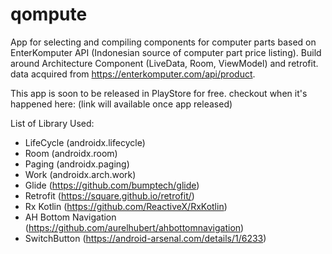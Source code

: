 # qompute
App for selecting and compiling components for computer parts based on EnterKomputer API (Indonesian source of computer part price listing). Build around Architecture Component (LiveData, Room, ViewModel) and retrofit. data acquired from https://enterkomputer.com/api/product.

This app is soon to be released in PlayStore for free. checkout when it's happened here:
(link will available once app released)

List of Library Used:
- LifeCycle (androidx.lifecycle)
- Room (androidx.room)
- Paging (androidx.paging)
- Work (androidx.arch.work)
- Glide (https://github.com/bumptech/glide)
- Retrofit (https://square.github.io/retrofit/)
- Rx Kotlin (https://github.com/ReactiveX/RxKotlin)
- AH Bottom Navigation (https://github.com/aurelhubert/ahbottomnavigation)
- SwitchButton (https://android-arsenal.com/details/1/6233)
